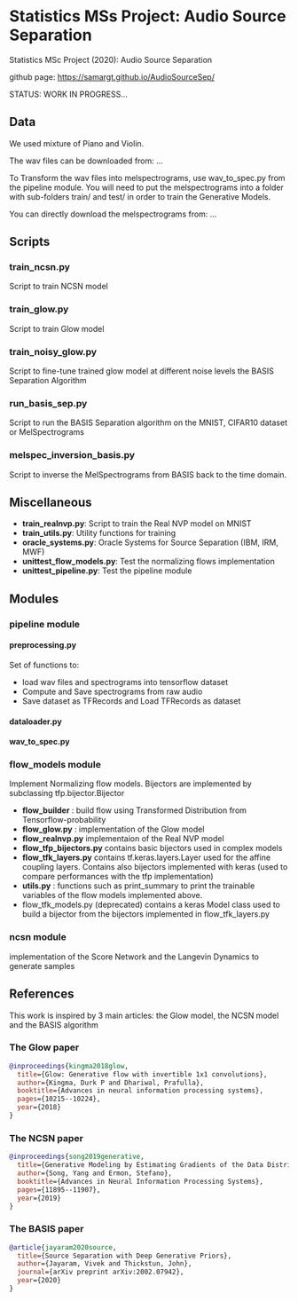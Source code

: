 # Statistics MSs Project: Audio Source Separation
Statistics MSc Project (2020): Audio Source Separation

github page: https://samargt.github.io/AudioSourceSep/

STATUS: WORK IN PROGRESS...

## Data

We used mixture of Piano and Violin.

The wav files can be downloaded from: ...

To Transform the wav files into melspectrograms, use  wav_to_spec.py from the pipeline module. You will need to put the melspectrograms into a folder with sub-folders train/ and test/  in order to train the Generative Models.

You can directly download the melspectrograms from: ...

## Scripts

### train_ncsn.py
Script to train NCSN model 

### train_glow.py
Script to train Glow model

### train_noisy_glow.py
Script to fine-tune trained glow model at different noise levels the BASIS Separation Algorithm

### run_basis_sep.py
Script to run the BASIS Separation algorithm on the MNIST, CIFAR10 dataset or MelSpectrograms

### melspec_inversion_basis.py
Script to inverse the MelSpectrograms from BASIS back to the time domain. 

## Miscellaneous

- **train_realnvp.py**: Script to train the Real NVP model on MNIST
- **train_utils.py**: Utility functions for training
- **oracle_systems.py**: Oracle Systems for Source Separation (IBM, IRM, MWF)
- **unittest_flow_models.py**: Test the normalizing flows implementation
- **unittest_pipeline.py**: Test the pipeline module

## Modules

### pipeline module
#### preprocessing.py
Set of functions to:
- load wav files and spectrograms into tensorflow dataset
- Compute and Save spectrograms from raw audio
- Save dataset as TFRecords and Load TFRecords as dataset

#### dataloader.py

#### wav_to_spec.py

### flow_models module
Implement Normalizing flow models. Bijectors are implemented by subclassing tfp.bijector.Bijector

- **flow_builder** : build flow using Transformed Distribution from Tensorflow-probability
- **flow_glow.py** : implementation of the Glow model
- **flow_realnvp.py** implementaion of the Real NVP model
- **flow_tfp_bijectors.py** contains basic bijectors used in complex models
- **flow_tfk_layers.py** contains tf.keras.layers.Layer used for the affine coupling layers. Contains also bijectors implemented with keras (used to compare performances with the tfp implementation)
- **utils.py** : functions such as print_summary to print the trainable variables of the flow models implemented above.
- flow_tfk_models.py (deprecated) contains a keras Model class used to build a bijector from the bijectors implemented in flow_tfk_layers.py

### ncsn module
implementation of the Score Network and the Langevin Dynamics to generate samples

## References
This work is inspired by 3 main articles: the Glow model, the NCSN model and the BASIS algorithm


### The Glow paper
```bib
@inproceedings{kingma2018glow,
  title={Glow: Generative flow with invertible 1x1 convolutions},
  author={Kingma, Durk P and Dhariwal, Prafulla},
  booktitle={Advances in neural information processing systems},
  pages={10215--10224},
  year={2018}
}
```

### The NCSN paper
```bib
@inproceedings{song2019generative,
  title={Generative Modeling by Estimating Gradients of the Data Distribution},
  author={Song, Yang and Ermon, Stefano},
  booktitle={Advances in Neural Information Processing Systems},
  pages={11895--11907},
  year={2019}
}
```

### The BASIS paper
```bib
@article{jayaram2020source,
  title={Source Separation with Deep Generative Priors},
  author={Jayaram, Vivek and Thickstun, John},
  journal={arXiv preprint arXiv:2002.07942},
  year={2020}
}
```



